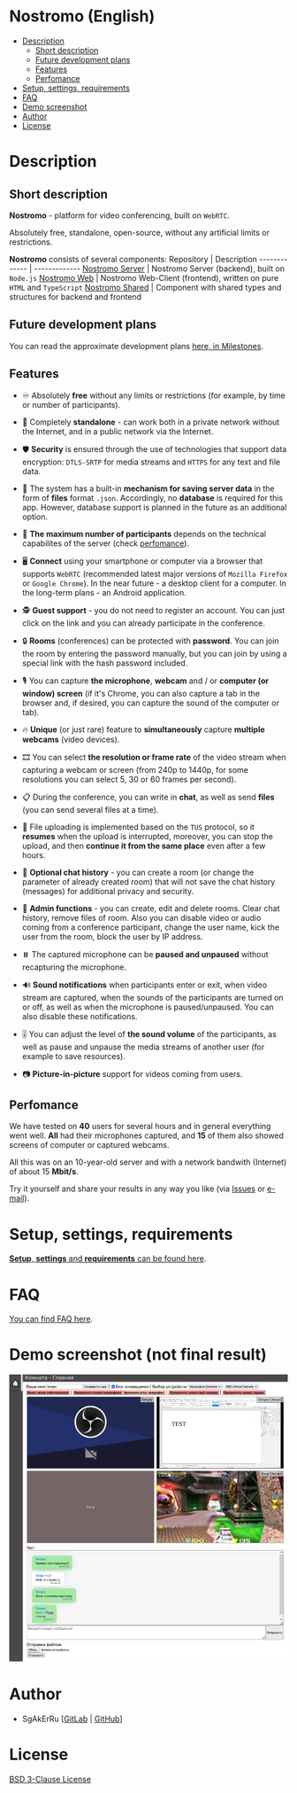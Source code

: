 # Nostromo (English)

- [Description](#description)
    - [Short description](#short-description)
    - [Future development plans](#future-development-plans)
    - [Features](#features)
    - [Perfomance](#perfomance)
- [Setup, settings, requirements](#setup-settings-requirements)
- [FAQ](#faq)
- [Demo screenshot](#demo-screenshot-not-final-result)
- [Author](#author)
- [License](#license)

# Description

## Short description

**Nostromo** - platform for video conferencing, built on `WebRTC`. 

Absolutely free, standalone, open-source, without any artificial limits or restrictions.

**Nostromo** consists of several components:
Repository                                                     | Description
-------------                                                  | -------------
[Nostromo Server](https://gitlab.com/SgAkErRu/nostromo)        | Nostromo Server (backend), built on `Node.js`
[Nostromo Web](https://gitlab.com/SgAkErRu/nostromo-web)       | Nostromo Web-Client (frontend), written on pure `HTML` and `TypeScript`
[Nostromo Shared](https://gitlab.com/SgAkErRu/nostromo-shared) | Component with shared types and structures for backend and frontend

## Future development plans

You can read the approximate development plans [here, in Milestones](https://gitlab.com/SgAkErRu/nostromo/-/milestones).

## Features

- ♾️ Absolutely **free** without any limits or restrictions (for example, by time or number of participants).

- 🏢 Completely **standalone** - can work both in a private network without the Internet, and in a public network via the Internet.

- 🛡️ **Security** is ensured through the use of technologies that support data encryption: `DTLS-SRTP` for media streams and `HTTPS` for any text and file data.

- 💾 The system has a built-in **mechanism for saving server data** in the form of **files** format `.json`. Accordingly, no **database** is required for this app. However, database support is planned in the future as an additional option.

- 🤨 **The maximum number of participants** depends on the technical capabilites of the server (check [perfomance](#perfomance)).

- 🖥️ **Connect** using your smartphone or computer via a browser that supports `WebRTC` (recommended latest major versions of `Mozilla Firefox` or `Google Chrome`). In the near future - a desktop client for a computer. In the long-term plans - an Android application.

- 🕵️ **Guest support** - you do not need to register an account. You can just click on the link and you can already participate in the conference.

- 🔒 **Rooms** (conferences) can be protected with **password**. You can join the room by entering the password manually, but you can join by using a special link with the hash password included.

- 🎙️ You can capture **the microphone**, **webcam** and / or **computer (or window) screen** (if it's Chrome, you can also capture a tab in the browser and, if desired, you can capture the sound of the computer or tab).

- 🔥 **Unique** (or just rare) feature to **simultaneously** capture **multiple webcams** (video devices).

- 🎞️ You can select **the resolution or frame rate** of the video stream when capturing a webcam or screen (from 240p to 1440p, for some resolutions you can select 5, 30 or 60 frames per second).

- 📋 During the conference, you can write in **chat**, as well as send **files** (you can send several files at a time).

- 📎 File uploading is implemented based on the `TUS` protocol, so it **resumes** when the upload is interrupted, moreover, you can stop the upload, and then **continue it from the same place** even after a few hours.

- 📜 **Optional chat history** - you can create a room (or change the parameter of already created room) that will not save the chat history (messages) for additional privacy and security.

- 🔨 **Admin functions** - you can create, edit and delete rooms. Clear chat history, remove files of room. Also you can disable video or audio coming from a conference participant, change the user name, kick the user from the room, block the user by IP address.

- ⏸️ The captured microphone can be **paused and unpaused** without recapturing the microphone.

- 🔊 **Sound notifications** when participants enter or exit, when video stream are captured, when the sounds of the participants are turned on or off, as well as when the microphone is paused/unpaused. You can also disable these notifications.

- 🎚️ You can adjust the level of **the sound volume** of the participants, as well as pause and unpause the media streams of another user (for example to save resources).

- 📷 **Picture-in-picture** support for videos coming from users.


## Perfomance

We have tested on **40** users for several hours and in general everything went well. **All** had their microphones captured, and **15** of them also showed screens of computer or captured webcams.

All this was on an 10-year-old server and with a network bandwith (Internet) of about 15 **Mbit/s**.

Try it yourself and share your results in any way you like (via [Issues](https://gitlab.com/SgAkErRu/nostromo/-/issues) or [e-mail](mailto:sulmpx60@yandex.ru)).

# Setup, settings, requirements

[**Setup**, **settings** and **requirements** can be found here](/docs/SETUP-EN.md).

# FAQ
[You can find FAQ here](/docs/FAQ-EN.md).

# Demo screenshot (not final result)
![Nostromo demo screenshot](nostromo-demo-screenshot.png)

# Author

- SgAkErRu [[GitLab](https://gitlab.com/SgAkErRu) | [GitHub](https://github.com/SgAkErRu)]

# License

[BSD 3-Clause License](/LICENSE)